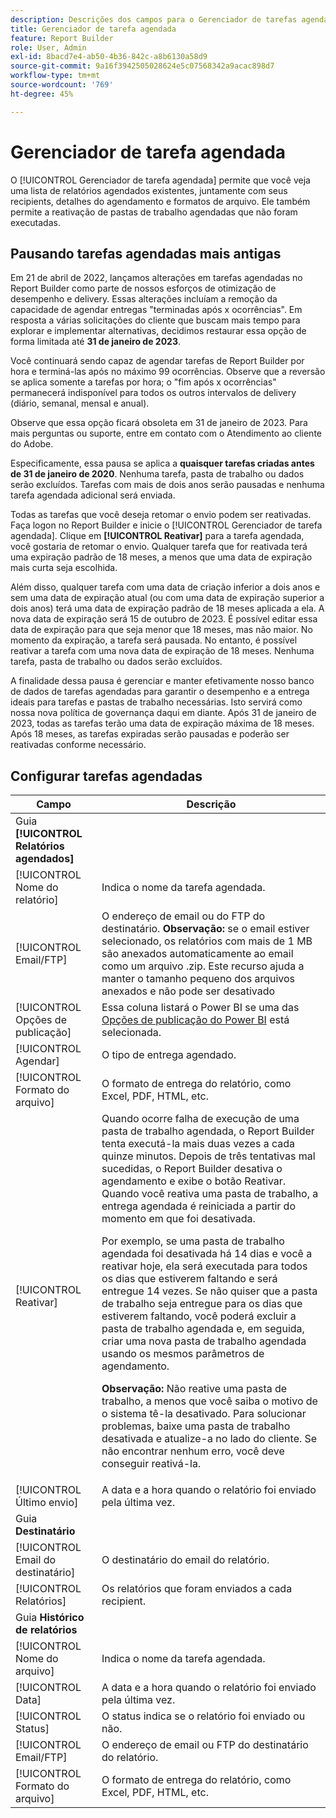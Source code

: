 ```yaml
---
description: Descrições dos campos para o Gerenciador de tarefas agendadas.
title: Gerenciador de tarefa agendada
feature: Report Builder
role: User, Admin
exl-id: 8bacd7e4-ab50-4b36-842c-a8b6130a58d9
source-git-commit: 9a16f3942505028624e5c07568342a9acac898d7
workflow-type: tm+mt
source-wordcount: '769'
ht-degree: 45%

---
```


# Gerenciador de tarefa agendada

O [!UICONTROL Gerenciador de tarefa agendada] permite que você veja uma lista de relatórios agendados existentes, juntamente com seus recipients, detalhes do agendamento e formatos de arquivo. Ele também permite a reativação de pastas de trabalho agendadas que não foram executadas.

## Pausando tarefas agendadas mais antigas

Em 21 de abril de 2022, lançamos alterações em tarefas agendadas no Report Builder como parte de nossos esforços de otimização de desempenho e delivery. Essas alterações incluíam a remoção da capacidade de agendar entregas &quot;terminadas após x ocorrências&quot;. Em resposta a várias solicitações do cliente que buscam mais tempo para explorar e implementar alternativas, decidimos restaurar essa opção de forma limitada até **31 de janeiro de 2023**.

Você continuará sendo capaz de agendar tarefas de Report Builder por hora e terminá-las após no máximo 99 ocorrências. Observe que a reversão se aplica somente a tarefas por hora; o &quot;fim após x ocorrências&quot; permanecerá indisponível para todos os outros intervalos de delivery (diário, semanal, mensal e anual).

Observe que essa opção ficará obsoleta em 31 de janeiro de 2023.
Para mais perguntas ou suporte, entre em contato com o Atendimento ao cliente do Adobe.

Especificamente, essa pausa se aplica a **quaisquer tarefas criadas antes de 31 de janeiro de 2020**. Nenhuma tarefa, pasta de trabalho ou dados serão excluídos. Tarefas com mais de dois anos serão pausadas e nenhuma tarefa agendada adicional será enviada.

Todas as tarefas que você deseja retomar o envio podem ser reativadas. Faça logon no Report Builder e inicie o [!UICONTROL Gerenciador de tarefa agendada]. Clique em **[!UICONTROL Reativar]** para a tarefa agendada, você gostaria de retomar o envio. Qualquer tarefa que for reativada terá uma expiração padrão de 18 meses, a menos que uma data de expiração mais curta seja escolhida.

Além disso, qualquer tarefa com uma data de criação inferior a dois anos e sem uma data de expiração atual (ou com uma data de expiração superior a dois anos) terá uma data de expiração padrão de 18 meses aplicada a ela. A nova data de expiração será 15 de outubro de 2023. É possível editar essa data de expiração para que seja menor que 18 meses, mas não maior. No momento da expiração, a tarefa será pausada. No entanto, é possível reativar a tarefa com uma nova data de expiração de 18 meses. Nenhuma tarefa, pasta de trabalho ou dados serão excluídos.

A finalidade dessa pausa é gerenciar e manter efetivamente nosso banco de dados de tarefas agendadas para garantir o desempenho e a entrega ideais para tarefas e pastas de trabalho necessárias. Isto servirá como nossa nova política de governança daqui em diante. Após 31 de janeiro de 2023, todas as tarefas terão uma data de expiração máxima de 18 meses. Após 18 meses, as tarefas expiradas serão pausadas e poderão ser reativadas conforme necessário.

## Configurar tarefas agendadas

| Campo | Descrição |
| --- | --- |
| Guia **[!UICONTROL Relatórios agendados]** |  |
| [!UICONTROL Nome do relatório] | Indica o nome da tarefa agendada. |
| [!UICONTROL Email/FTP] | O endereço de email ou do FTP do destinatário. **Observação:** se o email estiver selecionado, os relatórios com mais de 1 MB são anexados automaticamente ao email como um arquivo .zip. Este recurso ajuda a manter o tamanho pequeno dos arquivos anexados e não pode ser desativado |
| [!UICONTROL Opções de publicação] | Essa coluna listará o Power BI se uma das [Opções de publicação do Power BI](https://experienceleague.adobe.com/docs/analytics/analyze/report-builder/publish-powerbi/power-bi.html) está selecionada. |
| [!UICONTROL Agendar] | O tipo de entrega agendado. |
| [!UICONTROL Formato do arquivo] | O formato de entrega do relatório, como Excel, PDF, HTML, etc. |
| [!UICONTROL Reativar] | Quando ocorre falha de execução de uma pasta de trabalho agendada, o Report Builder tenta executá-la mais duas vezes a cada quinze minutos. Depois de três tentativas mal sucedidas, o Report Builder desativa o agendamento e exibe o botão Reativar. Quando você reativa uma pasta de trabalho, a entrega agendada é reiniciada a partir do momento em que foi desativada.<p>Por exemplo, se uma pasta de trabalho agendada foi desativada há 14 dias e você a reativar hoje, ela será executada para todos os dias que estiverem faltando e será entregue 14 vezes. Se não quiser que a pasta de trabalho seja entregue para os dias que estiverem faltando, você poderá excluir a pasta de trabalho agendada e, em seguida, criar uma nova pasta de trabalho agendada usando os mesmos parâmetros de agendamento.<p>**Observação:** Não reative uma pasta de trabalho, a menos que você saiba o motivo de o sistema tê-la desativado. Para solucionar problemas, baixe uma pasta de trabalho desativada e atualize-a no lado do cliente. Se não encontrar nenhum erro, você deve conseguir reativá-la. |
| [!UICONTROL Último envio] | A data e a hora quando o relatório foi enviado pela última vez. |
| Guia **Destinatário** |  |
| [!UICONTROL Email do destinatário] | O destinatário do email do relatório. |
| [!UICONTROL Relatórios] | Os relatórios que foram enviados a cada recipient. |
| Guia **Histórico de relatórios** |  |
| [!UICONTROL Nome do arquivo] | Indica o nome da tarefa agendada. |
| [!UICONTROL Data] | A data e a hora quando o relatório foi enviado pela última vez. |
| [!UICONTROL Status] | O status indica se o relatório foi enviado ou não. |
| [!UICONTROL Email/FTP] | O endereço de email ou FTP do destinatário do relatório. |
| [!UICONTROL Formato do arquivo] | O formato de entrega do relatório, como Excel, PDF, HTML, etc. |
